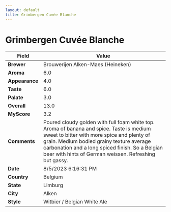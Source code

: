 ```yaml
---
layout: default
title: Grimbergen Cuvée Blanche
---
```


# Grimbergen Cuvée Blanche

| Field         | Value                                                                                                   |
|---------------|---------------------------------------------------------------------------------------------------------|
| **Brewer**    | Brouwerijen Alken-Maes (Heineken)                                                                                        |
| **Aroma**     | 6.0                                                                                         |
| **Appearance**| 4.0                                                                                    |
| **Taste**     | 6.0                                                                                         |
| **Palate**    | 3.0                                                                                        |
| **Overall**   | 13.0                                                                                       |
| **MyScore**   | 3.2                                                                                       |
| **Comments**  | Poured cloudy golden with full foam white top. Aroma of banana and spice. Taste is medium sweet to bitter with more spice and plenty of grain. Medium bodied grainy texture average carbonation and a long spiced finish. So a Belgian beer with hints of German weissen. Refreshing but gassy.                                                                                      |
| **Date**      | 8/5/2023 6:16:31 PM                                                                                          |
| **Country**   | Belgium                                                                                       |
| **State**     | Limburg                                                                                         |
| **City**      | Alken                                                                                          |
| **Style**     | Witbier / Belgian White Ale                                                                                         |
